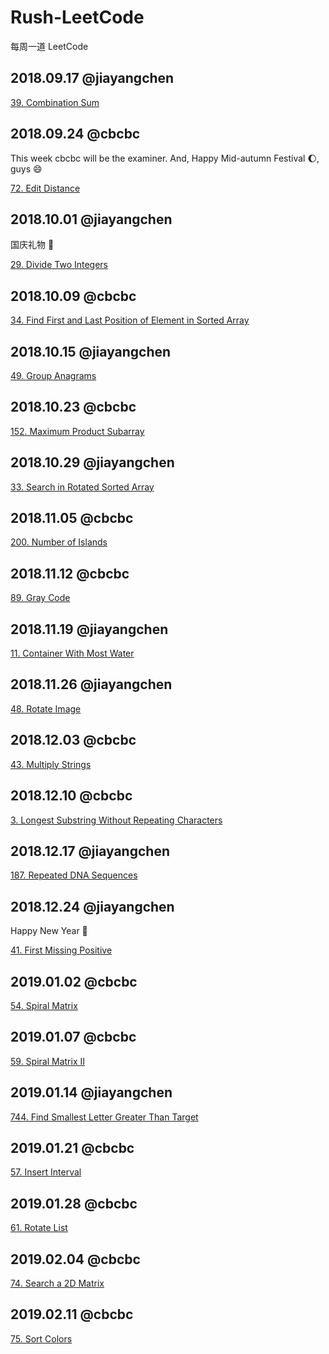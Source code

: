 # Rush-LeetCode
每周一道 LeetCode

## 2018.09.17 @jiayangchen
[39. Combination Sum](https://leetcode.com/problems/combination-sum/description/)

## 2018.09.24 @cbcbc
This week cbcbc will be the examiner.
And, Happy Mid-autumn Festival :moon:, guys :smile:

[72. Edit Distance](https://leetcode.com/problems/edit-distance/description/)

## 2018.10.01 @jiayangchen
国庆礼物 :gift:

[29. Divide Two Integers](https://leetcode.com/problems/divide-two-integers/description/)

## 2018.10.09 @cbcbc

[34. Find First and Last Position of Element in Sorted Array](https://leetcode.com/problems/find-first-and-last-position-of-element-in-sorted-array/)

## 2018.10.15 @jiayangchen
[49. Group Anagrams](https://leetcode.com/problems/group-anagrams/description/)

## 2018.10.23 @cbcbc
[152. Maximum Product Subarray](https://leetcode.com/problems/maximum-product-subarray/)

## 2018.10.29 @jiayangchen
[33. Search in Rotated Sorted Array](https://leetcode.com/problems/search-in-rotated-sorted-array/)

## 2018.11.05 @cbcbc
[200. Number of Islands](https://leetcode.com/problems/number-of-islands/)

## 2018.11.12 @cbcbc
[89. Gray Code](https://leetcode.com/problems/gray-code/)

## 2018.11.19 @jiayangchen
[11. Container With Most Water](https://leetcode.com/problems/container-with-most-water/)

## 2018.11.26 @jiayangchen
[48. Rotate Image](https://leetcode.com/problems/rotate-image/)

## 2018.12.03 @cbcbc
[43. Multiply Strings](https://leetcode.com/problems/multiply-strings/)

## 2018.12.10 @cbcbc
[3. Longest Substring Without Repeating Characters](https://leetcode.com/problems/longest-substring-without-repeating-characters/)

## 2018.12.17 @jiayangchen
[187. Repeated DNA Sequences](https://leetcode.com/problems/repeated-dna-sequences/)

## 2018.12.24 @jiayangchen
Happy New Year :tada:

[41. First Missing Positive](https://leetcode.com/problems/first-missing-positive/)

## 2019.01.02 @cbcbc
[54. Spiral Matrix](https://leetcode.com/problems/spiral-matrix/)

## 2019.01.07 @cbcbc
[59. Spiral Matrix II](https://leetcode.com/problems/spiral-matrix-ii/)

## 2019.01.14 @jiayangchen
[744. Find Smallest Letter Greater Than Target](https://leetcode.com/problems/find-smallest-letter-greater-than-target/)

## 2019.01.21 @cbcbc
[57. Insert Interval](https://leetcode.com/problems/insert-interval/)

## 2019.01.28 @cbcbc
[61. Rotate List](https://leetcode.com/problems/rotate-list/)

## 2019.02.04 @cbcbc
[74. Search a 2D Matrix](https://leetcode.com/problems/search-a-2d-matrix/)

## 2019.02.11 @cbcbc
[75. Sort Colors](https://leetcode.com/problems/sort-colors/)
